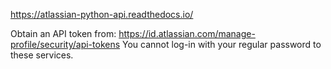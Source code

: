 

https://atlassian-python-api.readthedocs.io/

Obtain an API token from: https://id.atlassian.com/manage-profile/security/api-tokens
You cannot log-in with your regular password to these services.
